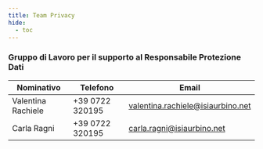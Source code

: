 ```yaml
---
title: Team Privacy
hide:
  - toc
---
```

### Gruppo di Lavoro per il supporto al Responsabile Protezione Dati

| Nominativo | Telefono | Email |
| --- | --- | --- |
| Valentina Rachiele | +39 0722 320195 | [valentina.rachiele@isiaurbino.net](mailto:valentina.rachiele@isiaurbino.net) |
| Carla Ragni | +39 0722 320195 | [carla.ragni@isiaurbino.net](mailto:carla.ragni@isiaurbino.net) |